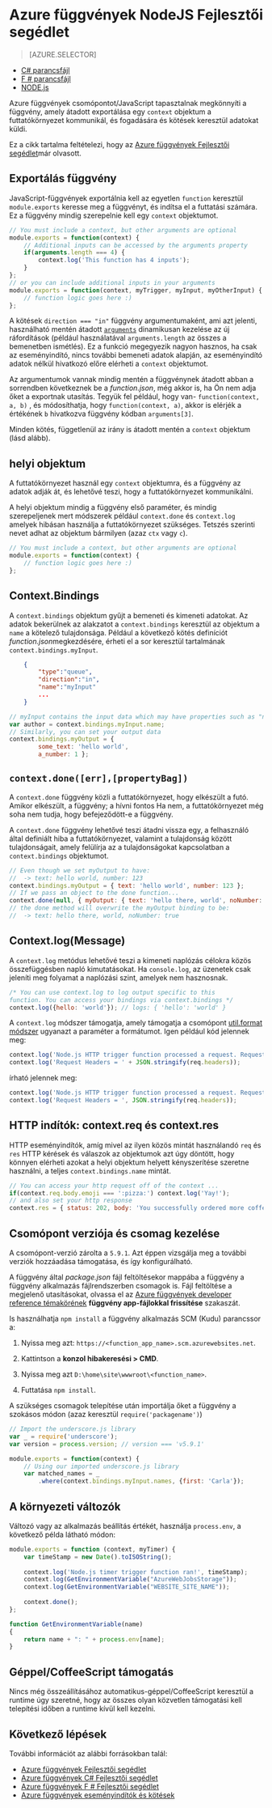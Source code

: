 <properties
    pageTitle="Azure függvények NodeJS Fejlesztői segédlet |} Microsoft Azure"
    description="Megtudhatja, hogyan NodeJS használatával Azure függvények fejlesztését."
    services="functions"
    documentationCenter="na"
    authors="christopheranderson"
    manager="erikre"
    editor=""
    tags=""
    keywords="Azure függvények funkciók, esemény feldolgozása, webhooks, dinamikus számítási, kiszolgáló nélküli architektúra"/>

<tags
    ms.service="functions"
    ms.devlang="nodejs"
    ms.topic="reference"
    ms.tgt_pltfrm="multiple"
    ms.workload="na"
    ms.date="05/13/2016"
    ms.author="chrande"/>

# <a name="azure-functions-nodejs-developer-reference"></a>Azure függvények NodeJS Fejlesztői segédlet

> [AZURE.SELECTOR]
- [C# parancsfájl](../articles/azure-functions/functions-reference-csharp.md)
- [F # parancsfájl](../articles/azure-functions/functions-reference-fsharp.md)
- [NODE.js](../articles/azure-functions/functions-reference-node.md)

Azure függvények csomópontot/JavaScript tapasztalnak megkönnyíti a függvény, amely átadott exportálása egy `context` objektum a futtatókörnyezet kommunikál, és fogadására és kötések keresztül adatokat küldi.

Ez a cikk tartalma feltételezi, hogy az [Azure függvények Fejlesztői segédlet](functions-reference.md)már olvasott.

## <a name="exporting-a-function"></a>Exportálás függvény

JavaScript-függvények exportálnia kell az egyetlen `function` keresztül `module.exports` keresse meg a függvényt, és indítsa el a futtatási számára. Ez a függvény mindig szerepelnie kell egy `context` objektumot.

```javascript
// You must include a context, but other arguments are optional
module.exports = function(context) {
    // Additional inputs can be accessed by the arguments property
    if(arguments.length === 4) {
        context.log('This function has 4 inputs');
    }
};
// or you can include additional inputs in your arguments
module.exports = function(context, myTrigger, myInput, myOtherInput) {
    // function logic goes here :)
};
```

A kötések `direction === "in"` függvény argumentumaként, ami azt jelenti, használható mentén átadott [`arguments`](https://msdn.microsoft.com/library/87dw3w1k.aspx) dinamikusan kezelése az új ráfordítások (például használatával `arguments.length` az összes a bemenetben ismétlés). Ez a funkció megegyezik nagyon hasznos, ha csak az eseményindító, nincs további bemeneti adatok alapján, az eseményindító adatok nélkül hivatkozó előre elérheti a `context` objektumot.

Az argumentumok vannak mindig mentén a függvénynek átadott abban a sorrendben következnek be a *function.json*, még akkor is, ha Ön nem adja őket a exportnak utasítás. Tegyük fel például, hogy van- `function(context, a, b)` , és módosíthatja, hogy `function(context, a)`, akkor is elérjék a értékének `b` hivatkozva függvény kódban `arguments[3]`.

Minden kötés, függetlenül az irány is átadott mentén a `context` objektum (lásd alább). 

## <a name="context-object"></a>helyi objektum

A futtatókörnyezet használ egy `context` objektumra, és a függvény az adatok adják át, és lehetővé teszi, hogy a futtatókörnyezet kommunikálni.

A helyi objektum mindig a függvény első paraméter, és mindig szerepeljenek mert módszerek például `context.done` és `context.log` amelyek hibásan használja a futtatókörnyezet szükséges. Tetszés szerinti nevet adhat az objektum bármilyen (azaz `ctx` vagy `c`).

```javascript
// You must include a context, but other arguments are optional
module.exports = function(context) {
    // function logic goes here :)
};
```

## <a name="contextbindings"></a>Context.Bindings

A `context.bindings` objektum gyűjt a bemeneti és kimeneti adatokat. Az adatok bekerülnek az alakzatot a `context.bindings` keresztül az objektum a `name` a kötelező tulajdonsága. Például a következő kötés definíciót *function.json*megkezdésére, érheti el a sor keresztül tartalmának `context.bindings.myInput`. 

```json
    {
        "type":"queue",
        "direction":"in",
        "name":"myInput"
        ...
    }
```

```javascript
// myInput contains the input data which may have properties such as "name"
var author = context.bindings.myInput.name;
// Similarly, you can set your output data
context.bindings.myOutput = { 
        some_text: 'hello world', 
        a_number: 1 };
```

## `context.done([err],[propertyBag])`

A `context.done` függvény közli a futtatókörnyezet, hogy elkészült a futó. Amikor elkészült, a függvény; a hívni fontos Ha nem, a futtatókörnyezet még soha nem tudja, hogy befejeződött-e a függvény. 

A `context.done` függvény lehetővé teszi átadni vissza egy, a felhasználó által definiált hiba a futtatókörnyezet, valamint a tulajdonság között tulajdonságait, amely felülírja az a tulajdonságokat kapcsolatban a `context.bindings` objektumot.

```javascript
// Even though we set myOutput to have:
//  -> text: hello world, number: 123
context.bindings.myOutput = { text: 'hello world', number: 123 };
// If we pass an object to the done function...
context.done(null, { myOutput: { text: 'hello there, world', noNumber: true }});
// the done method will overwrite the myOutput binding to be: 
//  -> text: hello there, world, noNumber: true
```

## <a name="contextlogmessage"></a>Context.log(Message)

A `context.log` metódus lehetővé teszi a kimeneti naplózás célokra közös összefüggésben napló kimutatásokat. Ha `console.log`, az üzenetek csak jeleníti meg folyamat a naplózási szint, amelyek nem hasznosnak.

```javascript
/* You can use context.log to log output specific to this 
function. You can access your bindings via context.bindings */
context.log({hello: 'world'}); // logs: { 'hello': 'world' } 
```

A `context.log` módszer támogatja, amely támogatja a csomópont [util.format módszer](https://nodejs.org/api/util.html#util_util_format_format) ugyanazt a paraméter a formátumot. Igen például kód jelennek meg:

```javascript
context.log('Node.js HTTP trigger function processed a request. RequestUri=' + req.originalUrl);
context.log('Request Headers = ' + JSON.stringify(req.headers));
```

írható jelennek meg:

```javascript
context.log('Node.js HTTP trigger function processed a request. RequestUri=%s', req.originalUrl);
context.log('Request Headers = ', JSON.stringify(req.headers));
```

## <a name="http-triggers-contextreq-and-contextres"></a>HTTP indítók: context.req és context.res

HTTP eseményindítók, amíg mivel az ilyen közös mintát használandó `req` és `res` HTTP kérések és válaszok az objektumok azt úgy döntött, hogy könnyen elérheti azokat a helyi objektum helyett kényszerítése szeretne használni, a teljes `context.bindings.name` mintát.

```javascript
// You can access your http request off of the context ...
if(context.req.body.emoji === ':pizza:') context.log('Yay!');
// and also set your http response
context.res = { status: 202, body: 'You successfully ordered more coffee!' };   
```

## <a name="node-version--package-management"></a>Csomópont verziója és csomag kezelése

A csomópont-verzió zárolta a `5.9.1`. Azt éppen vizsgálja meg a további verziók hozzáadása támogatása, és így konfigurálható.

A függvény által *package.json* fájl feltöltésekor mappába a függvény a függvény alkalmazás fájlrendszerben csomagok is. Fájl feltöltése a megjelenő utasításokat, olvassa el az [Azure függvények developer reference témakörének](functions-reference.md#fileupdate) **függvény app-fájlokkal frissítése** szakaszát. 

Is használhatja `npm install` a függvény alkalmazás SCM (Kudu) parancssor a:

1. Nyissa meg azt: `https://<function_app_name>.scm.azurewebsites.net`.

2. Kattintson a **konzol hibakeresési > CMD**.

3. Nyissa meg azt `D:\home\site\wwwroot\<function_name>`.

4. Futtatása `npm install`.

A szükséges csomagok telepítése után importálja őket a függvény a szokásos módon (azaz keresztül `require('packagename')`)

```javascript
// Import the underscore.js library
var _ = require('underscore');
var version = process.version; // version === 'v5.9.1'

module.exports = function(context) {
    // Using our imported underscore.js library
    var matched_names = _
        .where(context.bindings.myInput.names, {first: 'Carla'});
```

## <a name="environment-variables"></a>A környezeti változók

Változó vagy az alkalmazás beállítás értékét, használja `process.env`, a következő példa látható módon:

```javascript
module.exports = function (context, myTimer) {
    var timeStamp = new Date().toISOString();
    
    context.log('Node.js timer trigger function ran!', timeStamp);   
    context.log(GetEnvironmentVariable("AzureWebJobsStorage"));
    context.log(GetEnvironmentVariable("WEBSITE_SITE_NAME"));
    
    context.done();
};

function GetEnvironmentVariable(name)
{
    return name + ": " + process.env[name];
}
```

## <a name="typescriptcoffeescript-support"></a>Géppel/CoffeeScript támogatás

Nincs még összeállításához automatikus-géppel/CoffeeScript keresztül a runtime úgy szeretné, hogy az összes olyan közvetlen támogatási kell telepítési időben a runtime kívül kell kezelni. 

## <a name="next-steps"></a>Következő lépések

További információt az alábbi forrásokban talál:

* [Azure függvények Fejlesztői segédlet](functions-reference.md)
* [Azure függvények C# Fejlesztői segédlet](functions-reference-csharp.md)
* [Azure függvények F # Fejlesztői segédlet](functions-reference-fsharp.md)
* [Azure függvények eseményindítók és kötések](functions-triggers-bindings.md)
